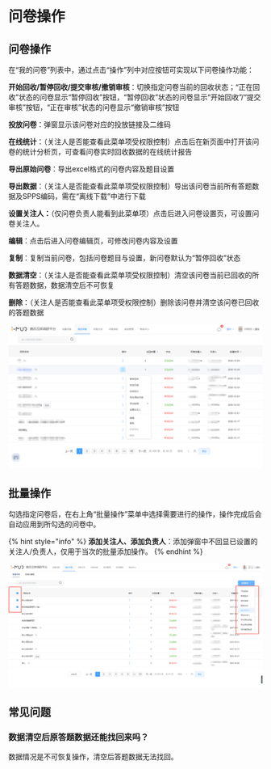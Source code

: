 # 问卷操作

## 问卷操作

在“我的问卷”列表中，通过点击“操作”列中对应按钮可实现以下问卷操作功能：

**开始回收/暂停回收/提交审核/撤销审核**：切换指定问卷当前的回收状态；“正在回收”状态的问卷显示“暂停回收”按钮，“暂停回收”状态的问卷显示“开始回收”/“提交审核”按钮，“正在审核”状态的问卷显示“撤销审核”按钮

**投放问卷**：弹窗显示该问卷对应的投放链接及二维码

**在线统计**：（关注人是否能查看此菜单项受权限控制）点击后在新页面中打开该问卷的统计分析页，可查看问卷实时回收数据的在线统计报告

**导出原始问卷**：导出excel格式的问卷内容及题目设置

**导出数据**：（关注人是否能查看此菜单项受权限控制）导出该问卷当前所有答题数据及SPPS编码，需在“离线下载”中进行下载

**设置关注人：**（仅问卷负责人能看到此菜单项）点击后进入问卷设置页，可设置问卷关注人。

**编辑**：点击后进入问卷编辑页，可修改问卷内容及设置

**复制**：复制当前问卷，包括问卷题目与设置，新问卷默认为“暂停回收”状态

**数据清空**：（关注人是否能查看此菜单项受权限控制）清空该问卷当前已回收的所有答题数据，数据清空后不可恢复

**删除**：（关注人是否能查看此菜单项受权限控制）删除该问卷并清空该问卷已回收的答题数据

![&#x6211;&#x7684;&#x95EE;&#x5377;-&#x64CD;&#x4F5C;](../../.gitbook/assets/image%20%28604%29.png)

## 批量操作

勾选指定问卷后，在右上角“批量操作”菜单中选择需要进行的操作，操作完成后会自动应用到所勾选的问卷中。

{% hint style="info" %}
**添加关注人、添加负责人**：添加弹窗中不回显已设置的关注人/负责人，仅用于当次的批量添加操作。
{% endhint %}

![&#x6279;&#x91CF;&#x64CD;&#x4F5C;](../../.gitbook/assets/image%20%28661%29.png)

## 常见问题

### 数据清空后原答题数据还能找回来吗？

数据情况是不可恢复操作，清空后答题数据无法找回。

